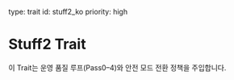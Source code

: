 type: trait
id: stuff2_ko
priority: high

# Stuff2 Trait
이 Trait는 운영 품질 루프(Pass0–4)와 안전 모드 전환 정책을 주입합니다.